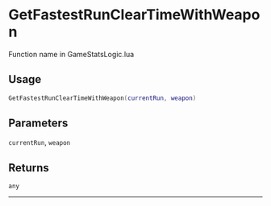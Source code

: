 # GetFastestRunClearTimeWithWeapon
Function name in GameStatsLogic.lua
## Usage
```lua
GetFastestRunClearTimeWithWeapon(currentRun, weapon)
```
## Parameters
`currentRun`, `weapon`
## Returns
`any`

---